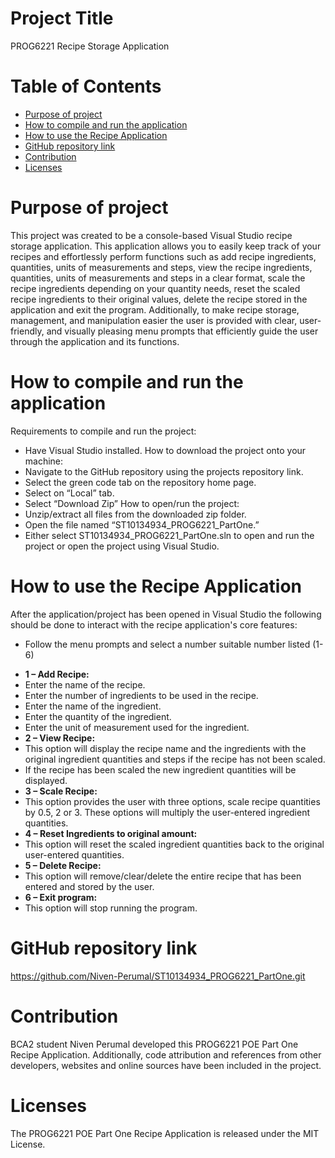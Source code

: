 # **Project Title**
PROG6221 Recipe Storage Application


# **Table of Contents**
- [Purpose of project](#Purposeofproject)
- [How to compile and run the application](#Howtocompileandruntheapplication)
- [How to use the Recipe Application](#HowtousetheRecipeApplication)
- [GitHub repository link](#GitHubrepositorylink)
- [Contribution](#contribution)
- [Licenses](#licenses)


# **Purpose of project**
This project was created to be a console-based Visual Studio recipe storage application. This application allows you to easily keep track of your recipes and effortlessly perform functions such as add recipe ingredients, quantities, units of measurements and steps, view the recipe ingredients, quantities, units of measurements and steps in a clear format, scale the recipe ingredients depending on your quantity needs, reset the scaled recipe ingredients to their original values, delete the recipe stored in the application and exit the program. Additionally, to make recipe storage, management, and manipulation easier the user is provided with clear, user-friendly, and visually pleasing menu prompts that efficiently guide the user through the application and its functions.

# **How to compile and run the application**
Requirements to compile and run the project:
*	Have Visual Studio installed.
How to download the project onto your machine:
*	Navigate to the GitHub repository using the projects repository link.
*	Select the green code tab on the repository home page.
*	Select on “Local” tab.
*	Select “Download Zip”
How to open/run the project:
*	Unzip/extract all files from the downloaded zip folder.
*	Open the file named “ST10134934_PROG6221_PartOne.”
*	Either select ST10134934_PROG6221_PartOne.sln to open and run the project or open the project using Visual Studio.

# **How to use the Recipe Application**
After the application/project has been opened in Visual Studio the following should be done to interact with the recipe application's core features:
-	Follow the menu prompts and select a number suitable number listed (1-6)
*	**1 – Add Recipe:**
  *	Enter the name of the recipe.
  *	Enter the number of ingredients to be used in the recipe.
  *	Enter the name of the ingredient.
  *	Enter the quantity of the ingredient.
  *	Enter the unit of measurement used for the ingredient.
*	**2 – View Recipe:**
  *	This option will display the recipe name and the ingredients with the original ingredient quantities and steps if the recipe has not been scaled.
  *	If the recipe has been scaled the new ingredient quantities will be displayed.
*	**3 – Scale Recipe:**
  *	This option provides the user with three options, scale recipe quantities by 0.5, 2 or 3. These options will multiply the user-entered ingredient quantities.
*	**4 – Reset Ingredients to original amount:** 
  *	This option will reset the scaled ingredient quantities back to the original user-entered quantities.
*	**5 – Delete Recipe:** 
  *	This option will remove/clear/delete the entire recipe that has been entered and stored by the user.
*	**6 – Exit program:** 
  *	This option will stop running the program.

# **GitHub repository link**
https://github.com/Niven-Perumal/ST10134934_PROG6221_PartOne.git

# Contribution
BCA2 student Niven Perumal developed this PROG6221 POE Part One Recipe Application. Additionally, code attribution and references from other developers, websites and online sources have been included in the project.

# Licenses
The PROG6221 POE Part One Recipe Application is released under the MIT License.
